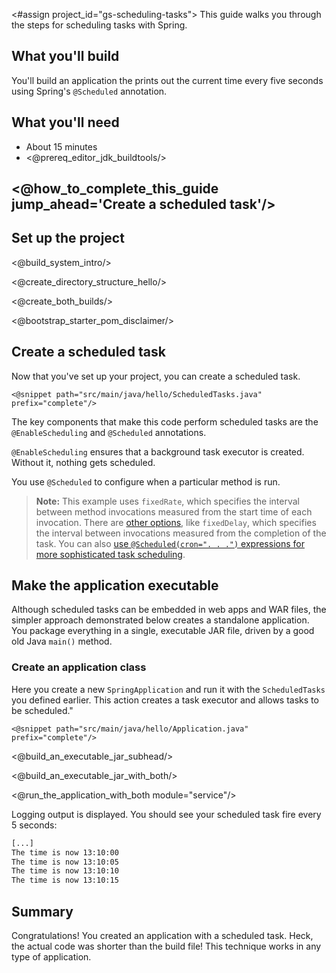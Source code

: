 <#assign project_id="gs-scheduling-tasks">
This guide walks you through the steps for scheduling tasks with Spring.

What you'll build
-----------------

You'll build an application the prints out the current time every five seconds using Spring's `@Scheduled` annotation.

What you'll need
----------------

 - About 15 minutes
 - <@prereq_editor_jdk_buildtools/>


## <@how_to_complete_this_guide jump_ahead='Create a scheduled task'/>


<a name="scratch"></a>
Set up the project
------------------

<@build_system_intro/>

<@create_directory_structure_hello/>


<@create_both_builds/>

<@bootstrap_starter_pom_disclaimer/>


<a name="initial"></a>
Create a scheduled task
-----------------------
Now that you've set up your project, you can create a scheduled task.

    <@snippet path="src/main/java/hello/ScheduledTasks.java" prefix="complete"/>

The key components that make this code perform scheduled tasks are the `@EnableScheduling` and `@Scheduled` annotations. 

`@EnableScheduling` ensures that a background task executor is created. Without it, nothing gets scheduled. 

You use `@Scheduled` to configure when a particular method is run.
> **Note:** This example uses `fixedRate`, which specifies the interval between method invocations measured from the start time of each invocation. There are [other options](http://docs.spring.io/spring/docs/3.2.x/spring-framework-reference/html/scheduling.html#scheduling-annotation-support-scheduled), like `fixedDelay`, which specifies the interval between invocations measured from the completion of the task. You can also [use `@Scheduled(cron=". . .")` expressions for more sophisticated task scheduling](http://docs.spring.io/spring/docs/3.2.x/javadoc-api/org/springframework/scheduling/support/CronSequenceGenerator.html).


Make the application executable
-------------------------------

Although scheduled tasks can be embedded in web apps and WAR files, the simpler approach demonstrated below creates a standalone application. You package everything in a single, executable JAR file, driven by a good old Java `main()` method.

### Create an application class

Here you create a new `SpringApplication` and run it with the `ScheduledTasks` you defined earlier. This action creates a task executor and allows tasks to be scheduled."

    <@snippet path="src/main/java/hello/Application.java" prefix="complete"/>

<@build_an_executable_jar_subhead/>

<@build_an_executable_jar_with_both/>


<@run_the_application_with_both module="service"/>

Logging output is displayed. You should see your scheduled task fire every 5 seconds:

```sh
[...]
The time is now 13:10:00
The time is now 13:10:05
The time is now 13:10:10
The time is now 13:10:15
```

Summary
-------

Congratulations! You created an application with a scheduled task. Heck, the actual code was shorter than the build file! This technique works in any type of application.
